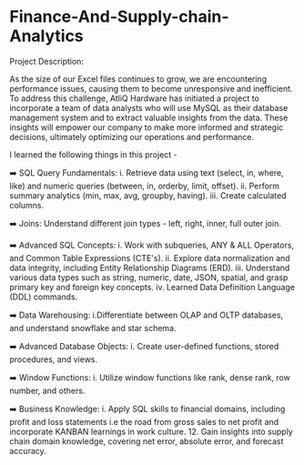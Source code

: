 # Finance-And-Supply-chain-Analytics
Project Description:

As the size of our Excel files continues to grow, we are encountering performance issues, causing them to become unresponsive and inefficient. To address this challenge, AtliQ Hardware has initiated a project to incorporate a team of data analysts who will use MySQL as their database management system and to extract valuable insights from the data. These insights will empower our company to make more informed and strategic decisions, ultimately optimizing our operations and performance.

I learned the following things in this project -

➡️ SQL Query Fundamentals: i. Retrieve data using text (select, in, where, like) and numeric queries (between, in, orderby, limit, offset). ii. Perform summary analytics (min, max, avg, groupby, having). iii. Create calculated columns.

➡️ Joins: Understand different join types - left, right, inner, full outer join.

➡️ Advanced SQL Concepts: i. Work with subqueries, ANY & ALL Operators, and Common Table Expressions (CTE's). ii. Explore data normalization and data integrity, including Entity Relationship Diagrams (ERD). iii. Understand various data types such as string, numeric, date, JSON, spatial, and grasp primary key and foreign key concepts. iv. Learned Data Definition Language (DDL) commands.

➡️ Data Warehousing: i.Differentiate between OLAP and OLTP databases, and understand snowflake and star schema.

➡️ Advanced Database Objects: i. Create user-defined functions, stored procedures, and views.

➡️ Window Functions: i. Utilize window functions like rank, dense rank, row number, and others.

➡️ Business Knowledge: i. Apply SQL skills to financial domains, including profit and loss statements i.e the road from gross sales to net profit and incorporate KANBAN learnings in work culture. 12. Gain insights into supply chain domain knowledge, covering net error, absolute error, and forecast accuracy.
